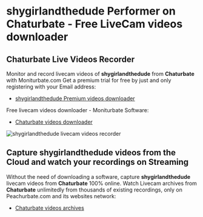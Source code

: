 # shygirlandthedude Performer on Chaturbate - Free LiveCam videos downloader

## Chaturbate Live Videos Recorder

Monitor and record livecam videos of **shygirlandthedude** from **Chaturbate** with Moniturbate.com
Get a premium trial for free by just and only registering with your Email address:
* [shygirlandthedude Premium videos downloader](https://moniturbate.com/request-demo-licence-key.html)

Free livecam videos downloader - Moniturbate Software:
* [Chaturbate videos downloader](https://moniturbate.com/moniturbate-download-software.html)

![shygirlandthedude livecam videos recorder](https://peachurnet.com/templates/moniturbate-software.png)


## Capture shygirlandthedude videos from the Cloud and watch your recordings on Streaming

Without the need of downloading a software, capture **shygirlandthedude** livecam videos from **Chaturbate** 100% online.
Watch Livecam archives from **Chaturbate** unlimitedly from thousands of existing recordings, only on Peachurbate.com and its websites network:
* [Chaturbate videos archives](https://peachurnet.com/)